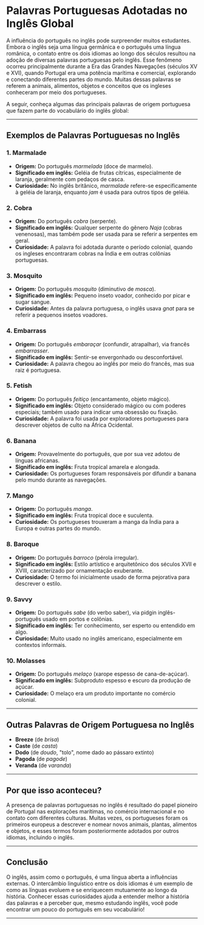 
# Palavras Portuguesas Adotadas no Inglês Global

A influência do português no inglês pode surpreender muitos estudantes. Embora o inglês seja uma língua germânica e o português uma língua românica, o contato entre os dois idiomas ao longo dos séculos resultou na adoção de diversas palavras portuguesas pelo inglês. Esse fenômeno ocorreu principalmente durante a Era das Grandes Navegações (séculos XV e XVI), quando Portugal era uma potência marítima e comercial, explorando e conectando diferentes partes do mundo. Muitas dessas palavras se referem a animais, alimentos, objetos e conceitos que os ingleses conheceram por meio dos portugueses.

A seguir, conheça algumas das principais palavras de origem portuguesa que fazem parte do vocabulário do inglês global:

---

## Exemplos de Palavras Portuguesas no Inglês

### 1. **Marmalade**
- **Origem:** Do português *marmelada* (doce de marmelo).
- **Significado em inglês:** Geléia de frutas cítricas, especialmente de laranja, geralmente com pedaços de casca.
- **Curiosidade:** No inglês britânico, *marmalade* refere-se especificamente à geléia de laranja, enquanto *jam* é usada para outros tipos de geléia.

### 2. **Cobra**
- **Origem:** Do português *cobra* (serpente).
- **Significado em inglês:** Qualquer serpente do gênero *Naja* (cobras venenosas), mas também pode ser usada para se referir a serpentes em geral.
- **Curiosidade:** A palavra foi adotada durante o período colonial, quando os ingleses encontraram cobras na Índia e em outras colônias portuguesas.

### 3. **Mosquito**
- **Origem:** Do português *mosquito* (diminutivo de *mosca*).
- **Significado em inglês:** Pequeno inseto voador, conhecido por picar e sugar sangue.
- **Curiosidade:** Antes da palavra portuguesa, o inglês usava *gnat* para se referir a pequenos insetos voadores.

### 4. **Embarrass**
- **Origem:** Do português *embaraçar* (confundir, atrapalhar), via francês *embarrasser*.
- **Significado em inglês:** Sentir-se envergonhado ou desconfortável.
- **Curiosidade:** A palavra chegou ao inglês por meio do francês, mas sua raiz é portuguesa.

### 5. **Fetish**
- **Origem:** Do português *feitiço* (encantamento, objeto mágico).
- **Significado em inglês:** Objeto considerado mágico ou com poderes especiais; também usado para indicar uma obsessão ou fixação.
- **Curiosidade:** A palavra foi usada por exploradores portugueses para descrever objetos de culto na África Ocidental.

### 6. **Banana**
- **Origem:** Provavelmente do português, que por sua vez adotou de línguas africanas.
- **Significado em inglês:** Fruta tropical amarela e alongada.
- **Curiosidade:** Os portugueses foram responsáveis por difundir a banana pelo mundo durante as navegações.

### 7. **Mango**
- **Origem:** Do português *manga*.
- **Significado em inglês:** Fruta tropical doce e suculenta.
- **Curiosidade:** Os portugueses trouxeram a manga da Índia para a Europa e outras partes do mundo.

### 8. **Baroque**
- **Origem:** Do português *barroco* (pérola irregular).
- **Significado em inglês:** Estilo artístico e arquitetônico dos séculos XVII e XVIII, caracterizado por ornamentação exuberante.
- **Curiosidade:** O termo foi inicialmente usado de forma pejorativa para descrever o estilo.

### 9. **Savvy**
- **Origem:** Do português *sabe* (do verbo saber), via pidgin inglês-português usado em portos e colônias.
- **Significado em inglês:** Ter conhecimento, ser esperto ou entendido em algo.
- **Curiosidade:** Muito usado no inglês americano, especialmente em contextos informais.

### 10. **Molasses**
- **Origem:** Do português *melaço* (xarope espesso de cana-de-açúcar).
- **Significado em inglês:** Subproduto espesso e escuro da produção de açúcar.
- **Curiosidade:** O melaço era um produto importante no comércio colonial.

---

## Outras Palavras de Origem Portuguesa no Inglês

- **Breeze** (de *brisa*)
- **Caste** (de *casta*)
- **Dodo** (de *doudo*, "tolo", nome dado ao pássaro extinto)
- **Pagoda** (de *pagode*)
- **Veranda** (de *varanda*)

---

## Por que isso aconteceu?

A presença de palavras portuguesas no inglês é resultado do papel pioneiro de Portugal nas explorações marítimas, no comércio internacional e no contato com diferentes culturas. Muitas vezes, os portugueses foram os primeiros europeus a descrever e nomear novos animais, plantas, alimentos e objetos, e esses termos foram posteriormente adotados por outros idiomas, incluindo o inglês.

---

## Conclusão

O inglês, assim como o português, é uma língua aberta a influências externas. O intercâmbio linguístico entre os dois idiomas é um exemplo de como as línguas evoluem e se enriquecem mutuamente ao longo da história. Conhecer essas curiosidades ajuda a entender melhor a história das palavras e a perceber que, mesmo estudando inglês, você pode encontrar um pouco do português em seu vocabulário!

---
```